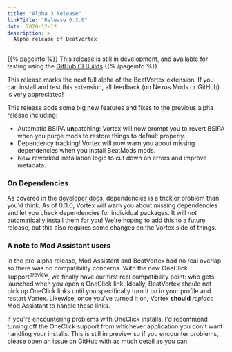 ```yaml
---
title: "Alpha 3 Release"
linkTitle: "Release 0.3.0"
date: 2020-12-12
description: >
  Alpha release of BeatVortex
---
```


{{% pageinfo %}}
This release is still in development, and available for testing using the [GitHub CI Builds](https://github.com/agc93/beatvortex/actions/)
{{% /pageinfo %}}

This release marks the next full alpha of the BeatVortex extension. If you can install and test this extension, all feedback (on Nexus Mods or GitHub) is very appreciated!

This release adds some big new features and fixes to the previous alpha release including:

- Automatic BSIPA **un**patching: Vortex will now prompt you to revert BSIPA when you purge mods to restore things to default properly.
- Dependency tracking! Vortex will now warn you about missing dependencies when you install BeatMods mods.
- New reworked installation logic to cut down on errors and improve metadata.

### On Dependencies

As covered in the [developer docs](/docs/developer/dependencies), dependencies is a trickier problem than you'd think. As of 0.3.0, Vortex will warn you about missing dependencies and let you check dependencies for individual packages. It will *not* automatically install them for you! We're hoping to add this to a future release, but this also requires some changes on the Vortex side of things.

### A note to Mod Assistant users

In the pre-alpha release, Mod Assistant and BeatVortex had no real overlap so there was no compatibility concerns. With the new OneClick support<sup>preview</sup>, we finally have our first real compatibility point: who gets launched when you open a OneClick link. Ideally, BeatVortex should not pick up OneClick links until you specifically turn it on in your profile and restart Vortex. Likewise, once you've turned it on, Vortex **should** *replace* Mod Assistant to handle these links. 

If you're encountering problems with OneClick installs, I'd recommend turning off the OneClick support from whichever application you don't want handling your installs. This is still in preview so if you encounter problems, please open an issue on GitHub with as much detail as you can.

